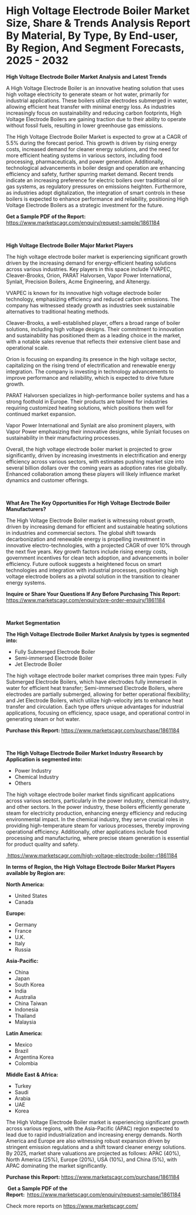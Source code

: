 <p><h1>High Voltage Electrode Boiler Market Size, Share & Trends Analysis Report By Material, By Type, By End-user, By Region, And Segment Forecasts, 2025 - 2032</h1></p><p><strong>High Voltage Electrode Boiler Market Analysis and Latest Trends</strong></p>
<p><p>A High Voltage Electrode Boiler is an innovative heating solution that uses high voltage electricity to generate steam or hot water, primarily for industrial applications. These boilers utilize electrodes submerged in water, allowing efficient heat transfer with minimal energy loss. As industries increasingly focus on sustainability and reducing carbon footprints, High Voltage Electrode Boilers are gaining traction due to their ability to operate without fossil fuels, resulting in lower greenhouse gas emissions.</p><p>The High Voltage Electrode Boiler Market is expected to grow at a CAGR of 5.5% during the forecast period. This growth is driven by rising energy costs, increased demand for cleaner energy solutions, and the need for more efficient heating systems in various sectors, including food processing, pharmaceuticals, and power generation. Additionally, technological advancements in boiler design and operation are enhancing efficiency and safety, further spurring market demand. Recent trends indicate an increasing preference for electric boilers over traditional oil or gas systems, as regulatory pressures on emissions heighten. Furthermore, as industries adopt digitalization, the integration of smart controls in these boilers is expected to enhance performance and reliability, positioning High Voltage Electrode Boilers as a strategic investment for the future.</p></p>
<p><strong>Get a Sample PDF of the Report:&nbsp;</strong> <a href="https://www.marketscagr.com/enquiry/request-sample/1861184?utm_campaign=3222&utm_medium=2&utm_source=Github&utm_content=ia&utm_term=11042025&utm_id=high-voltage-electrode-boiler">https://www.marketscagr.com/enquiry/request-sample/1861184</a></p>
<p>&nbsp;</p>
<p><strong>High Voltage Electrode Boiler Major Market Players</strong></p>
<p><p>The high voltage electrode boiler market is experiencing significant growth driven by the increasing demand for energy-efficient heating solutions across various industries. Key players in this space include VVAPEC, Cleaver-Brooks, Orion, PARAT Halvorsen, Vapor Power International, Synlait, Precision Boilers, Acme Engineering, and Altenergy.</p><p>VVAPEC is known for its innovative high voltage electrode boiler technology, emphasizing efficiency and reduced carbon emissions. The company has witnessed steady growth as industries seek sustainable alternatives to traditional heating methods.</p><p>Cleaver-Brooks, a well-established player, offers a broad range of boiler solutions, including high voltage designs. Their commitment to innovation and sustainability has positioned them as a leading choice in the market, with a notable sales revenue that reflects their extensive client base and operational scale.</p><p>Orion is focusing on expanding its presence in the high voltage sector, capitalizing on the rising trend of electrification and renewable energy integration. The company is investing in technology advancements to improve performance and reliability, which is expected to drive future growth.</p><p>PARAT Halvorsen specializes in high-performance boiler systems and has a strong foothold in Europe. Their products are tailored for industries requiring customized heating solutions, which positions them well for continued market expansion.</p><p>Vapor Power International and Synlait are also prominent players, with Vapor Power emphasizing their innovative designs, while Synlait focuses on sustainability in their manufacturing processes. </p><p>Overall, the high voltage electrode boiler market is projected to grow significantly, driven by increasing investments in electrification and energy efficiency across various sectors, with estimates pushing market size into several billion dollars over the coming years as adoption rates rise globally. Enhanced collaboration among these players will likely influence market dynamics and customer offerings.</p></p>
<p>&nbsp;</p>
<p><strong>What Are The Key Opportunities For High Voltage Electrode Boiler Manufacturers?</strong></p>
<p><p>The High Voltage Electrode Boiler market is witnessing robust growth, driven by increasing demand for efficient and sustainable heating solutions in industries and commercial sectors. The global shift towards decarbonization and renewable energy is propelling investment in innovative electro-technologies, with a projected CAGR of over 10% through the next five years. Key growth factors include rising energy costs, government incentives for clean tech adoption, and advancements in boiler efficiency. Future outlook suggests a heightened focus on smart technologies and integration with industrial processes, positioning high voltage electrode boilers as a pivotal solution in the transition to cleaner energy systems.</p></p>
<p><strong>Inquire or Share Your Questions If Any Before Purchasing This Report:</strong> <a href="https://www.marketscagr.com/enquiry/pre-order-enquiry/1861184?utm_campaign=3222&utm_medium=2&utm_source=Github&utm_content=ia&utm_term=11042025&utm_id=high-voltage-electrode-boiler">https://www.marketscagr.com/enquiry/pre-order-enquiry/1861184</a></p>
<p>&nbsp;</p>
<p><strong>Market Segmentation</strong></p>
<p><strong>The High Voltage Electrode Boiler Market Analysis by types is segmented into:</strong></p>
<p><ul><li>Fully Submerged Electrode Boiler</li><li>Semi-immersed Electrode Boiler</li><li>Jet Electrode Boiler</li></ul></p>
<p><p>The high voltage electrode boiler market comprises three main types: Fully Submerged Electrode Boilers, which have electrodes fully immersed in water for efficient heat transfer; Semi-immersed Electrode Boilers, where electrodes are partially submerged, allowing for better operational flexibility; and Jet Electrode Boilers, which utilize high-velocity jets to enhance heat transfer and circulation. Each type offers unique advantages for industrial applications, focusing on efficiency, space usage, and operational control in generating steam or hot water.</p></p>
<p><strong>Purchase this Report:&nbsp;</strong><a href="https://www.marketscagr.com/purchase/1861184?utm_campaign=3222&utm_medium=2&utm_source=Github&utm_content=ia&utm_term=11042025&utm_id=high-voltage-electrode-boiler">https://www.marketscagr.com/purchase/1861184</a></p>
<p>&nbsp;</p>
<p><strong>The High Voltage Electrode Boiler Market Industry Research by Application is segmented into:</strong></p>
<p><ul><li>Power Industry</li><li>Chemical Industry</li><li>Others</li></ul></p>
<p><p>The high voltage electrode boiler market finds significant applications across various sectors, particularly in the power industry, chemical industry, and other sectors. In the power industry, these boilers efficiently generate steam for electricity production, enhancing energy efficiency and reducing environmental impact. In the chemical industry, they serve crucial roles in providing high-temperature steam for various processes, thereby improving operational efficiency. Additionally, other applications include food processing and manufacturing, where precise steam generation is essential for product quality and safety.</p></p>
<p><a href="https://www.marketscagr.com/high-voltage-electrode-boiler-r1861184?utm_campaign=3222&utm_medium=2&utm_source=Github&utm_content=ia&utm_term=11042025&utm_id=high-voltage-electrode-boiler">&nbsp;https://www.marketscagr.com/high-voltage-electrode-boiler-r1861184</a></p>
<p><strong>In terms of Region, the High Voltage Electrode Boiler Market Players available by Region are:</strong></p>
<p>
    <p> <strong> North America: </strong>
        <ul>
            <li>United States</li>
            <li>Canada</li>
        </ul>
        </p> 
    <p> <strong> Europe: </strong>
        <ul>
            <li>Germany</li>
            <li>France</li>
            <li>U.K.</li>
            <li>Italy</li>
            <li>Russia</li>
        </ul>
        </p> 
    <p> <strong> Asia-Pacific: </strong>
        <ul>
            <li>China</li>
            <li>Japan</li>
            <li>South Korea</li>
            <li>India</li>
            <li>Australia</li>
            <li>China Taiwan</li>
            <li>Indonesia</li>
            <li>Thailand</li>
            <li>Malaysia</li>
        </ul>
        </p> 
    <p> <strong> Latin America: </strong>
        <ul>
            <li>Mexico</li>
            <li>Brazil</li>
            <li>Argentina Korea</li>
            <li>Colombia</li>
        </ul>
        </p> 
    <p> <strong> Middle East & Africa: </strong>
        <ul>
            <li>Turkey</li>
            <li>Saudi</li>
            <li>Arabia</li>
            <li>UAE</li>
            <li>Korea</li>
        </ul>
    </p>
    </p>
<p><p>The High Voltage Electrode Boiler market is experiencing significant growth across various regions, with the Asia-Pacific (APAC) region expected to lead due to rapid industrialization and increasing energy demands. North America and Europe are also witnessing robust expansion driven by stringent emission regulations and a shift toward cleaner energy solutions. By 2025, market share valuations are projected as follows: APAC (40%), North America (25%), Europe (20%), USA (10%), and China (5%), with APAC dominating the market significantly.</p></p>
<p><strong>Purchase this Report: </strong><a href="https://www.marketscagr.com/purchase/1861184?utm_campaign=3222&utm_medium=2&utm_source=Github&utm_content=ia&utm_term=11042025&utm_id=high-voltage-electrode-boiler">https://www.marketscagr.com/purchase/1861184</a></p>
<p>&nbsp;<strong>Get a Sample PDF of the Report:&nbsp;&nbsp;</strong><a href="https://www.marketscagr.com/enquiry/request-sample/1861184?utm_campaign=3222&utm_medium=2&utm_source=Github&utm_content=ia&utm_term=11042025&utm_id=high-voltage-electrode-boiler">https://www.marketscagr.com/enquiry/request-sample/1861184</a></p>
<p><strong></strong></p>
<p>Check more reports on <a href="https://www.marketscagr.com/?utm_campaign=3222&utm_medium=2&utm_source=Github&utm_content=ia&utm_term=11042025&utm_id=high-voltage-electrode-boiler">https://www.marketscagr.com/</a></p>